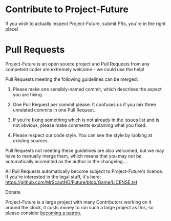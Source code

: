 Contribute to Project-Future
===================

If you wish to actually inspect Project-Future, submit PRs, you're in the right place!

Pull Requests
=============

Project-Future is an open source project and Pull Requests from any competent coder are extremely welcome - we could use the help!

Pull Requests meeting the following guidelines can be merged:

1. Please make one sensibly-named commit, which describes the aspect you are fixing.

2. One Pull Request per commit please. It confuses us if you mix three unrelated commits in one Pull Request.

3. If you're fixing something which is not already in the issues list and is not obvious, please make comments explaining what you fixed.

4. Please respect our code style. You can see the style by looking at existing sources.

Pull Requests not meeting these guidelines are also welcomed, but we may have to manually merge them, which means that you may not be automatically accredited as the author in the changelog....

All Pull Requests automatically become subject to Project-Future's licence. If you're interested in the legal stuff, it's here: https://github.com/MrScautHD/Future/blob/Game/LICENSE.txt

Donate

Project-Future is a large project with many Contributors working on it around the clock, it costs money to run such a large project as this, so please consider [becoming a patron.](https://www.google.com/search?client=firefox-b-d&q=test)
